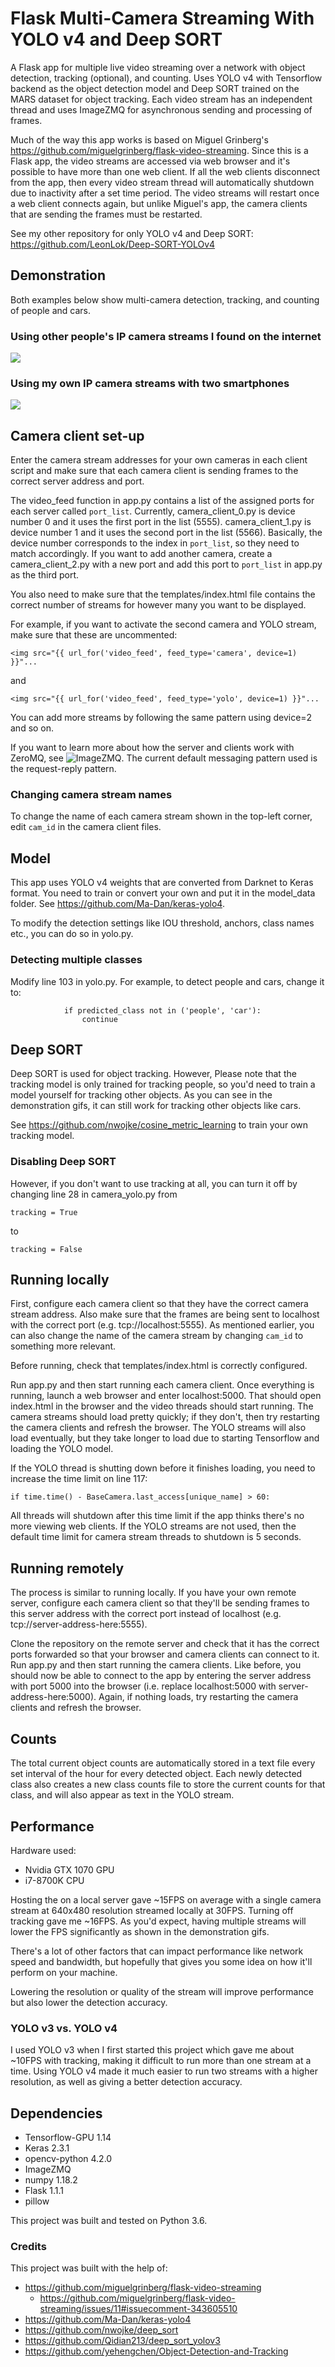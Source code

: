 # Flask Multi-Camera Streaming With YOLO v4 and Deep SORT
A Flask app for multiple live video streaming over a network with object detection, tracking (optional), and counting. Uses YOLO v4 with Tensorflow backend as the object detection model and Deep SORT trained on the MARS dataset for object tracking. Each video stream has an independent thread and uses ImageZMQ for asynchronous sending and processing of frames.

Much of the way this app works is based on Miguel Grinberg's https://github.com/miguelgrinberg/flask-video-streaming. Since this is a Flask app, the video streams are accessed via web browser and it's possible to have more than one web client. If all the web clients disconnect from the app, then every video stream thread will automatically shutdown due to inactivity after a set time period. The video streams will restart once a web client connects again, but unlike Miguel's app, the camera clients that are sending the frames must be restarted.

See my other repository for only YOLO v4 and Deep SORT:
https://github.com/LeonLok/Deep-SORT-YOLOv4

## Demonstration
Both examples below show multi-camera detection, tracking, and counting of people and cars.
### Using other people's IP camera streams I found on the internet
![](gifs/demonstration2.gif)

### Using my own IP camera streams with two smartphones
![](gifs/demonstration.gif)

## Camera client set-up
Enter the camera stream addresses for your own cameras in each client script and make sure that each camera client is sending frames to the correct server address and port. 

The video_feed function in app.py contains a list of the assigned ports for each server called `port_list`. Currently, camera_client_0.py is device number 0 and it uses the first port in the list (5555). camera_client_1.py is device number 1 and it uses the second port in the list (5566). Basically, the device number corresponds to the index in `port_list`, so they need to match accordingly. If you want to add another camera, create a camera_client_2.py with a new port and add  this port to `port_list` in app.py as the third port.

You also need to make sure that the templates/index.html file contains the correct number of streams for however many you want to be displayed.

For example, if you want to activate the second camera and YOLO stream, make sure that these are uncommented:
```
<img src="{{ url_for('video_feed', feed_type='camera', device=1) }}"...
```
and 
```
<img src="{{ url_for('video_feed', feed_type='yolo', device=1) }}"...
```

You can add more streams by following the same pattern using device=2 and so on.

If you want to learn more about how the server and clients work with ZeroMQ, see ![ImageZMQ](https://github.com/jeffbass/imagezmq). The current default messaging pattern used is the request-reply pattern.

### Changing camera stream names
To change the name of each camera stream shown in the top-left corner, edit `cam_id` in the camera client files.

## Model
This app uses YOLO v4 weights that are converted from Darknet to Keras format. You need to train or convert your own and put it in the model_data folder. See https://github.com/Ma-Dan/keras-yolo4.

To modify the detection settings like IOU threshold, anchors, class names etc., you can do so in yolo.py.

### Detecting multiple classes
Modify line 103 in yolo.py. For example, to detect people and cars, change it to:
```
            if predicted_class not in ('people', 'car'):
                continue
```

## Deep SORT
Deep SORT is used for object tracking. However, Please note that the tracking model is only trained for tracking people, so you'd need to train a model yourself for tracking other objects. As you can see in the demonstration gifs, it can still work for tracking other objects like cars. 

See https://github.com/nwojke/cosine_metric_learning to train your own tracking model.

### Disabling Deep SORT
However, if you don't want to use tracking at all, you can turn it off by changing line 28 in camera_yolo.py from 
```
tracking = True
```
to
```
tracking = False
```


## Running locally
First, configure each camera client so that they have the correct camera stream address. Also make sure that the frames are being sent to localhost with the correct port (e.g. tcp://localhost:5555). As mentioned earlier, you can also change the name of the camera stream by changing `cam_id` to something more relevant.

Before running, check that templates/index.html is correctly configured.

Run app.py and then start running each camera client. Once everything is running, launch a web browser and enter localhost:5000. That should open index.html in the browser and the video threads should start running. The camera streams should load pretty quickly; if they don't, then try restarting the camera clients and refresh the browser. The YOLO streams will also load eventually, but they take longer to load due to starting Tensorflow and loading the YOLO model.

If the YOLO thread is shutting down before it finishes loading, you need to increase the time limit on line 117:
```
if time.time() - BaseCamera.last_access[unique_name] > 60:
```
All threads will shutdown after this time limit if the app thinks there's no more viewing web clients. If the YOLO streams are not used, then the default time limit for camera stream threads to shutdown is 5 seconds.

## Running remotely
The process is similar to running locally. If you have your own remote server, configure each camera client so that they'll be sending frames to this server address with the correct port instead of localhost (e.g. tcp://server-address-here:5555). 

Clone the repository on the remote server and check that it has the correct ports forwarded so that your browser and camera clients can connect to it. Run app.py and then start running the camera clients. Like before, you should now be able to connect to the app by entering the server address with port 5000 into the browser (i.e. replace localhost:5000 with server-address-here:5000). Again, if nothing loads, try restarting the camera clients and refresh the browser.

## Counts
The total current object counts are automatically stored in a text file every set interval of the hour for every detected object. Each newly detected class also creates a new class counts file to store the current counts for that class, and will also appear as text in the YOLO stream. 

## Performance
Hardware used:
* Nvidia GTX 1070 GPU
* i7-8700K CPU

Hosting the  on a local server gave ~15FPS on average with a single camera stream at 640x480 resolution streamed locally at 30FPS. Turning off tracking gave me ~16FPS. As you'd expect, having multiple streams will lower the FPS significantly as shown in the demonstration gifs.

There's a lot of other factors that can impact performance like network speed and bandwidth, but hopefully that gives you some idea on how it'll perform on your machine.

Lowering the resolution or quality of the stream will improve performance but also lower the detection accuracy. 

### YOLO v3 vs. YOLO v4
I used YOLO v3 when I first started this project which gave me about ~10FPS with tracking, making it difficult to run more than one stream at a time. Using YOLO v4 made it much easier to run two streams with a higher resolution, as well as giving a better detection accuracy.

## Dependencies
* Tensorflow-GPU 1.14
* Keras 2.3.1
* opencv-python 4.2.0
* ImageZMQ
* numpy 1.18.2
* Flask 1.1.1
* pillow

This project was built and tested on Python 3.6.

### Credits
This project was built with the help of:
* https://github.com/miguelgrinberg/flask-video-streaming
  * https://github.com/miguelgrinberg/flask-video-streaming/issues/11#issuecomment-343605510
* https://github.com/Ma-Dan/keras-yolo4
* https://github.com/nwojke/deep_sort
* https://github.com/Qidian213/deep_sort_yolov3
* https://github.com/yehengchen/Object-Detection-and-Tracking
